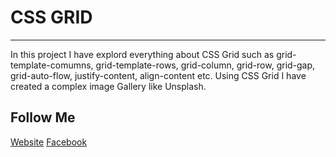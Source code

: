 # CSS GRID 
---
In this project I have explord everything about CSS Grid such as grid-template-comumns, grid-template-rows, grid-column, grid-row, grid-gap, grid-auto-flow, justify-content, align-content etc. Using CSS Grid I have created a complex image Gallery like Unsplash.

## Follow Me
[Website](http://dev-md-sh-emon.pantheonsite.io) [Facebook](https://www.facebook.com/profile.php?id=100035097888698)